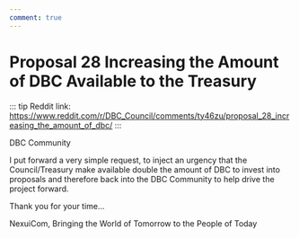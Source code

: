```yaml
---
comment: true
---
```


# Proposal 28 Increasing the Amount of DBC Available to the Treasury

::: tip
Reddit link: https://www.reddit.com/r/DBC_Council/comments/ty46zu/proposal_28_increasing_the_amount_of_dbc/
:::

DBC Community

I put forward a very simple request, to inject an urgency that the Council/Treasury make available double the amount of DBC to invest into proposals and therefore back into the DBC Community to help drive the project forward.

Thank you for your time...

NexuiCom, Bringing the World of Tomorrow to the People of Today
